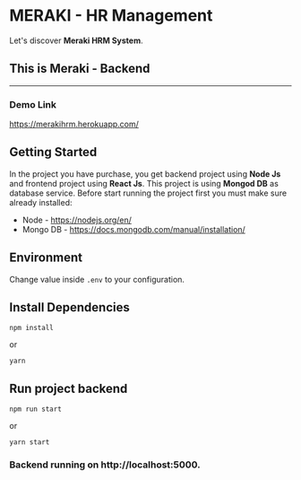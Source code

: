 # MERAKI - HR Management

Let's discover **Meraki HRM System**.


## This is Meraki - Backend

--------------------------------

### Demo Link
https://merakihrm.herokuapp.com/

## Getting Started

In the project you have purchase, you get backend project using **Node Js** and frontend project using **React Js**.
This project is using **Mongod DB** as database service. Before start running the project first you must make sure already installed:
- Node - https://nodejs.org/en/
- Mongo DB - https://docs.mongodb.com/manual/installation/

## Environment

Change value inside ```.env``` to your configuration.

## Install Dependencies

```shell
npm install
```

or

```shell
yarn
```

## Run project backend

```shell
npm run start
```

or

```shell
yarn start
```

### Backend running on http://localhost:5000.
